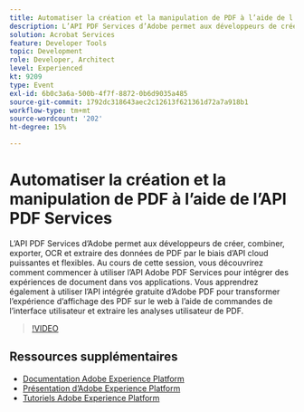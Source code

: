 ```yaml
---
title: Automatiser la création et la manipulation de PDF à l’aide de l’API PDF Services
description: L’API PDF Services d’Adobe permet aux développeurs de créer, combiner, exporter, OCR et extraire des données de PDF par le biais d’API cloud puissantes et flexibles. Au cours de cette session, vous découvrirez comment commencer à utiliser l’API Adobe PDF Services pour intégrer des expériences de document dans vos applications. Vous apprendrez également à utiliser l’API intégrée gratuite d’Adobe PDF pour transformer l’expérience d’affichage des PDF sur le web à l’aide de commandes de l’interface utilisateur et extraire les analyses utilisateur de PDF.
solution: Acrobat Services
feature: Developer Tools
topic: Development
role: Developer, Architect
level: Experienced
kt: 9209
type: Event
exl-id: 6b0c3a6a-500b-4f7f-8872-0b6d9035a485
source-git-commit: 1792dc318643aec2c12613f621361d72a7a918b1
workflow-type: tm+mt
source-wordcount: '202'
ht-degree: 15%

---
```


# Automatiser la création et la manipulation de PDF à l’aide de l’API PDF Services

L’API PDF Services d’Adobe permet aux développeurs de créer, combiner, exporter, OCR et extraire des données de PDF par le biais d’API cloud puissantes et flexibles. Au cours de cette session, vous découvrirez comment commencer à utiliser l’API Adobe PDF Services pour intégrer des expériences de document dans vos applications. Vous apprendrez également à utiliser l’API intégrée gratuite d’Adobe PDF pour transformer l’expérience d’affichage des PDF sur le web à l’aide de commandes de l’interface utilisateur et extraire les analyses utilisateur de PDF.

>[!VIDEO](https://video.tv.adobe.com/v/338039/?quality=12&learn=on&hidetitle=true)

## Ressources supplémentaires

- [Documentation Adobe Experience Platform](https://experienceleague.adobe.com/docs/experience-platform.html?lang=fr)
- [Présentation d’Adobe Experience Platform](https://experienceleague.adobe.com/docs/experience-platform/landing/home.html?lang=fr)
- [Tutoriels Adobe Experience Platform](https://experienceleague.adobe.com/docs/platform-learn/tutorials/overview.html?lang=fr)
